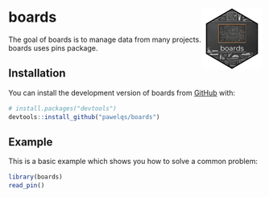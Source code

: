 
# boards <img src="man/figures/logo.png" align="right" height="120" />

<!-- badges: start -->
<!-- badges: end -->

The goal of boards is to manage data from many projects. boards uses pins package.

## Installation

You can install the development version of boards from [GitHub](https://github.com/) with:

``` r
# install.packages("devtools")
devtools::install_github("pawelqs/boards")
```

## Example

This is a basic example which shows you how to solve a common problem:

``` r
library(boards)
read_pin()
```

